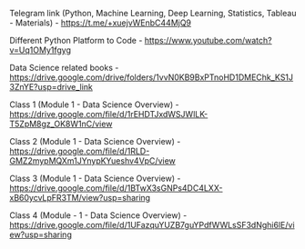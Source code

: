 Telegram link (Python, Machine Learning, Deep Learning, Statistics, Tableau - Materials) - https://t.me/+xuejvWEnbC44MjQ9 

Different Python Platform to Code - https://www.youtube.com/watch?v=Uq1OMy1fgyg 

Data Science related books - https://drive.google.com/drive/folders/1vvN0KB9BxPTnoHD1DMEChk_KS1J3ZnYE?usp=drive_link 

Class 1 (Module 1 - Data Science Overview) - https://drive.google.com/file/d/1rEHDTJxdWSJWlLK-T5ZpM8gz_OK8W1nC/view 

Class 2 (Module 1 - Data Science Overview) - https://drive.google.com/file/d/1RLD-GMZ2mypMQXm1JYnypKYueshv4VpC/view

Class 3 (Module 1 - Data Science Overview) - https://drive.google.com/file/d/1BTwX3sGNPs4DC4LXX-xB60ycvLpFR3TM/view?usp=sharing 

Class 4 (Module - 1 - Data Science Overview) - https://drive.google.com/file/d/1UFazquYUZB7guYPdfWWLsSF3dNghi6lE/view?usp=sharing 
